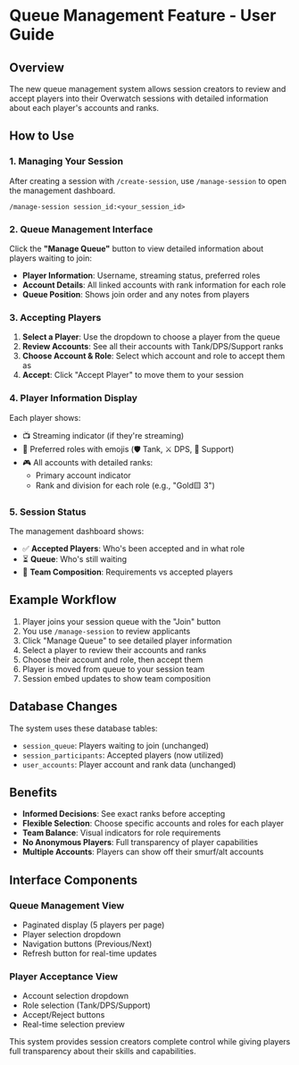 # Queue Management Feature - User Guide

## Overview

The new queue management system allows session creators to review and accept players into their Overwatch sessions with detailed information about each player's accounts and ranks.

## How to Use

### 1. Managing Your Session

After creating a session with `/create-session`, use `/manage-session` to open the management dashboard.

```
/manage-session session_id:<your_session_id>
```

### 2. Queue Management Interface

Click the **"Manage Queue"** button to view detailed information about players waiting to join:

- **Player Information**: Username, streaming status, preferred roles
- **Account Details**: All linked accounts with rank information for each role
- **Queue Position**: Shows join order and any notes from players

### 3. Accepting Players

1. **Select a Player**: Use the dropdown to choose a player from the queue
2. **Review Accounts**: See all their accounts with Tank/DPS/Support ranks
3. **Choose Account & Role**: Select which account and role to accept them as
4. **Accept**: Click "Accept Player" to move them to your session

### 4. Player Information Display

Each player shows:
- 📺 Streaming indicator (if they're streaming)
- 🎯 Preferred roles with emojis (🛡️ Tank, ⚔️ DPS, 💉 Support)
- 🎮 All accounts with detailed ranks:
  - Primary account indicator
  - Rank and division for each role (e.g., "Gold🟨 3")

### 5. Session Status

The management dashboard shows:
- ✅ **Accepted Players**: Who's been accepted and in what role
- ⏳ **Queue**: Who's still waiting
- 🎯 **Team Composition**: Requirements vs accepted players

## Example Workflow

1. Player joins your session queue with the "Join" button
2. You use `/manage-session` to review applicants
3. Click "Manage Queue" to see detailed player information
4. Select a player to review their accounts and ranks
5. Choose their account and role, then accept them
6. Player is moved from queue to your session team
7. Session embed updates to show team composition

## Database Changes

The system uses these database tables:
- `session_queue`: Players waiting to join (unchanged)
- `session_participants`: Accepted players (now utilized)
- `user_accounts`: Player account and rank data (unchanged)

## Benefits

- **Informed Decisions**: See exact ranks before accepting
- **Flexible Selection**: Choose specific accounts and roles for each player
- **Team Balance**: Visual indicators for role requirements
- **No Anonymous Players**: Full transparency of player capabilities
- **Multiple Accounts**: Players can show off their smurf/alt accounts

## Interface Components

### Queue Management View
- Paginated display (5 players per page)
- Player selection dropdown
- Navigation buttons (Previous/Next)
- Refresh button for real-time updates

### Player Acceptance View  
- Account selection dropdown
- Role selection (Tank/DPS/Support)
- Accept/Reject buttons
- Real-time selection preview

This system provides session creators complete control while giving players full transparency about their skills and capabilities.